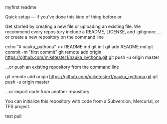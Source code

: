 myfirst readme


Quick setup — if you’ve done this kind of thing before
or

Get started by creating a new file or uploading an existing file. We recommend every repository include a README, LICENSE, and .gitignore.
…or create a new repository on the command line

echo "# nauka_pythona" >> README.md
git init
git add README.md
git commit -m "first commit"
git remote add origin https://github.com/miketester1/nauka_pythona.git
git push -u origin master

…or push an existing repository from the command line

git remote add origin https://github.com/miketester1/nauka_pythona.git
git push -u origin master

…or import code from another repository

You can initialize this repository with code from a Subversion, Mercurial, or TFS project.

test pull
